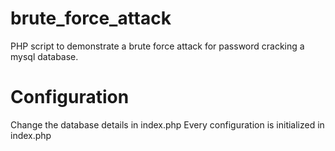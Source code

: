 # brute_force_attack
PHP script to demonstrate a brute force attack for password cracking a mysql database.

# Configuration
Change the database details in index.php
Every configuration is initialized in index.php
